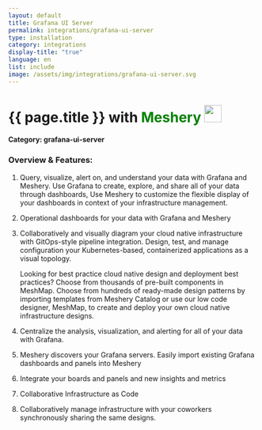 ```yaml
---
layout: default
title: Grafana UI Server
permalink: integrations/grafana-ui-server
type: installation
category: integrations
display-title: "true"
language: en
list: include
image: /assets/img/integrations/grafana-ui-server.svg
---
```


<h1>{{ page.title }} with <span style="font-weight: bold; color: green;">Meshery</span> <img src="{{ page.image }}" style="width: 35px; height: 35px;" /></h1>


#### Category: grafana-ui-server

### Overview & Features:
1. Query, visualize, alert on, and understand your data with Grafana and Meshery. Use Grafana to create, explore, and share all of your data through dashboards,
Use Meshery to customize the flexible display of your dashboards in context of your infrastructure management.

2. Operational dashboards for your data with Grafana and Meshery

4. 
    Collaboratively and visually diagram your cloud native infrastructure with GitOps-style pipeline integration. Design, test, and manage configuration your Kubernetes-based, containerized applications as a visual topology.



    Looking for best practice cloud native design and deployment best practices? Choose from thousands of pre-built components in MeshMap. Choose from hundreds of ready-made design patterns by importing templates from Meshery Catalog or use our low code designer, MeshMap, to create and deploy your own cloud native infrastructure designs.



5. Centralize the analysis, visualization, and alerting for all of your data with Grafana.

6. Meshery discovers your Grafana servers. Easily import existing Grafana dashboards and panels into Meshery

7. Integrate your boards and panels and new insights and metrics

8. Collaborative Infrastructure as Code

9. Collaboratively manage infrastructure with your coworkers synchronously sharing the same designs.

